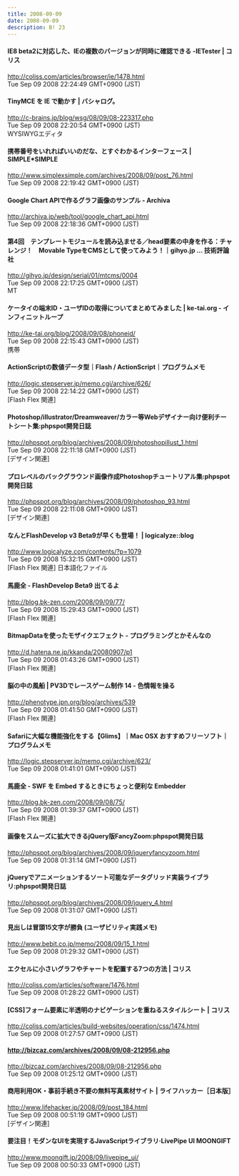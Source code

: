 ```yaml
---
title: 2008-09-09
date: 2008-09-09
description: B! 23
---
```


####   IE8 beta2に対応した、IEの複数のバージョンが同時に確認できる -IETester | コリス
http://coliss.com/articles/browser/ie/1478.html<br>
Tue Sep 09 2008 22:24:49 GMT+0900 (JST)<br>


#### TinyMCE を IE で動かす | バシャログ。
http://c-brains.jp/blog/wsg/08/09/08-223317.php<br>
Tue Sep 09 2008 22:20:54 GMT+0900 (JST)<br>
WYSIWYGエディタ


#### 携帯番号をいれればいいのだな、とすぐわかるインターフェース | SIMPLE*SIMPLE
http://www.simplexsimple.com/archives/2008/09/post_76.html<br>
Tue Sep 09 2008 22:19:42 GMT+0900 (JST)<br>


#### Google Chart APIで作るグラフ画像のサンプル - Archiva
http://archiva.jp/web/tool/google_chart_api.html<br>
Tue Sep 09 2008 22:18:36 GMT+0900 (JST)<br>


#### 第4回　テンプレートモジュールを読み込ませる／head要素の中身を作る：チャレンジ！　Movable TypeをCMSとして使ってみよう！｜gihyo.jp … 技術評論社
http://gihyo.jp/design/serial/01/mtcms/0004<br>
Tue Sep 09 2008 22:17:25 GMT+0900 (JST)<br>
MT


#### ケータイの端末ID・ユーザIDの取得についてまとめてみました | ke-tai.org - インフィニットループ
http://ke-tai.org/blog/2008/09/08/phoneid/<br>
Tue Sep 09 2008 22:15:43 GMT+0900 (JST)<br>
携帯


#### ActionScriptの数値データ型｜Flash / ActionScript｜プログラムメモ
http://logic.stepserver.jp/memo.cgi/archive/626/<br>
Tue Sep 09 2008 22:14:22 GMT+0900 (JST)<br>
[Flash Flex 関連]


#### Photoshop/illustrator/Dreamweaver/カラー等Webデザイナー向け便利チートシート集:phpspot開発日誌
http://phpspot.org/blog/archives/2008/09/photoshopillust_1.html<br>
Tue Sep 09 2008 22:11:18 GMT+0900 (JST)<br>
[デザイン関連]


#### プロレベルのバックグラウンド画像作成Photoshopチュートリアル集:phpspot開発日誌
http://phpspot.org/blog/archives/2008/09/photoshop_93.html<br>
Tue Sep 09 2008 22:11:08 GMT+0900 (JST)<br>
[デザイン関連]


#### なんとFlashDevelop v3 Beta9が早くも登場！ | logicalyze::blog
http://www.logicalyze.com/contents/?p=1079<br>
Tue Sep 09 2008 15:32:15 GMT+0900 (JST)<br>
[Flash Flex 関連] 日本語化ファイル


#### 馬鹿全 - FlashDevelop Beta9 出てるよ
http://blog.bk-zen.com/2008/09/09/77/<br>
Tue Sep 09 2008 15:29:43 GMT+0900 (JST)<br>
[Flash Flex 関連]


####  BitmapDataを使ったモザイクエフェクト - プログラミングとかそんなの
http://d.hatena.ne.jp/kkanda/20080907/p1<br>
Tue Sep 09 2008 01:43:26 GMT+0900 (JST)<br>
[Flash Flex 関連]


#### 脳の中の風船 | PV3Dでレースゲーム制作 14 - 色情報を操る
http://phenotype.jpn.org/blog/archives/539<br>
Tue Sep 09 2008 01:41:50 GMT+0900 (JST)<br>
[Flash Flex 関連]


#### Safariに大幅な機能強化をする【Glims】｜Mac OSX おすすめフリーソフト｜プログラムメモ
http://logic.stepserver.jp/memo.cgi/archive/623/<br>
Tue Sep 09 2008 01:41:01 GMT+0900 (JST)<br>


#### 馬鹿全 - SWF を Embed するときにちょっと便利な Embedder
http://blog.bk-zen.com/2008/09/08/75/<br>
Tue Sep 09 2008 01:39:37 GMT+0900 (JST)<br>
[Flash Flex 関連]


#### 画像をスムーズに拡大できるjQuery版FancyZoom:phpspot開発日誌
http://phpspot.org/blog/archives/2008/09/jqueryfancyzoom.html<br>
Tue Sep 09 2008 01:31:14 GMT+0900 (JST)<br>


#### jQueryでアニメーションするソート可能なデータグリッド実装ライブラリ:phpspot開発日誌
http://phpspot.org/blog/archives/2008/09/jquery_4.html<br>
Tue Sep 09 2008 01:31:07 GMT+0900 (JST)<br>


#### 見出しは冒頭15文字が勝負 (ユーザビリティ実践メモ)
http://www.bebit.co.jp/memo/2008/09/15_1.html<br>
Tue Sep 09 2008 01:29:32 GMT+0900 (JST)<br>


####   エクセルに小さいグラフやチャートを配置する7つの方法 | コリス
http://coliss.com/articles/software/1476.html<br>
Tue Sep 09 2008 01:28:22 GMT+0900 (JST)<br>


####   [CSS]フォーム要素に半透明のナビゲーションを重ねるスタイルシート | コリス
http://coliss.com/articles/build-websites/operation/css/1474.html<br>
Tue Sep 09 2008 01:27:57 GMT+0900 (JST)<br>


#### http://bizcaz.com/archives/2008/09/08-212956.php
http://bizcaz.com/archives/2008/09/08-212956.php<br>
Tue Sep 09 2008 01:25:12 GMT+0900 (JST)<br>


#### 商用利用OK・事前手続き不要の無料写真素材サイト | ライフハッカー［日本版］
http://www.lifehacker.jp/2008/09/post_184.html<br>
Tue Sep 09 2008 00:51:19 GMT+0900 (JST)<br>
[デザイン関連]


#### 要注目！モダンなUIを実現するJavaScriptライブラリ·LivePipe UI MOONGIFT
http://www.moongift.jp/2008/09/livepipe_ui/<br>
Tue Sep 09 2008 00:50:33 GMT+0900 (JST)<br>


